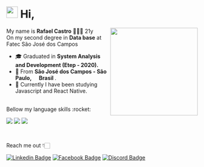 <h1><img src="https://emojis.slackmojis.com/emojis/images/1570211625/6611/wave-animated.gif?1570211625" width="30"/> Hi, </h1>
<img align='right' src="https://media.giphy.com/media/M9gbBd9nbDrOTu1Mqx/giphy.gif" width="230">

My name is **Rafael Castro** 👨🏻‍🎓 21y<br>
On my second degree in **Data base** at Fatec São José dos Campos
- 🎓 Graduated in **System Analysis and Development (Etep - 2020).** 
- 📍 From <b> São José dos Campos - São Paulo, <img src="https://image.flaticon.com/icons/svg/197/197386.svg" width="13"/> Brasil </b>.
- 📖 Currently I have been studying Javascript and React Native.
<br>
Bellow my language skills :rocket:
<p>
  <img src="https://img.shields.io/badge/javascript%20-%23323330.svg?&style=for-the-badge&logo=javascript&logoColor=%23F7DF1E"/>
  <img src="https://img.shields.io/badge/react_native%20-%2320232a.svg?&style=for-the-badge&logo=react&logoColor=%2361DAFB"/>
  <img src="https://img.shields.io/badge/github%20-%23121011.svg?&style=for-the-badge&logo=github&logoColor=white"/>
</p>
<br>

Reach me out 👇🏻 <br>

[![Linkedin Badge](https://img.shields.io/badge/-LinkedIn-0e76a8?style=flat&logo=Linkedin&logoColor=white)](https://www.linkedin.com/in/rafaelcastrow/)
[![Facebook Badge](https://img.shields.io/badge/Facebook-1877F2?style=flat&logo=facebook&logoColor=white)](https://www.facebook.com/rphcastro)
[![Discord Badge](https://img.shields.io/badge/Discord-7289DA?style=flat&logo=discord&logoColor=white)](https://rafaw#9639)

